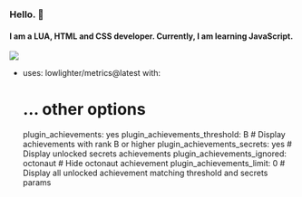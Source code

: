 ### Hello. 👋
#### I am a LUA, HTML and CSS developer. Currently, I am learning JavaScript.
![](https://github-profile-summary-cards.vercel.app/api/cards/profile-details?username=faderzz&theme=monokai)
- uses: lowlighter/metrics@latest
  with:
    # ... other options
    plugin_achievements: yes
    plugin_achievements_threshold: B       # Display achievements with rank B or higher
    plugin_achievements_secrets: yes       # Display unlocked secrets achievements
    plugin_achievements_ignored: octonaut  # Hide octonaut achievement
    plugin_achievements_limit: 0           # Display all unlocked achievement matching threshold and secrets params
